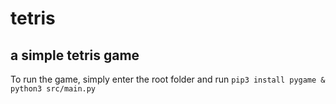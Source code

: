 # tetris
a simple tetris game
---
To run the game, simply enter the root folder and run ```pip3 install pygame & python3 src/main.py```
